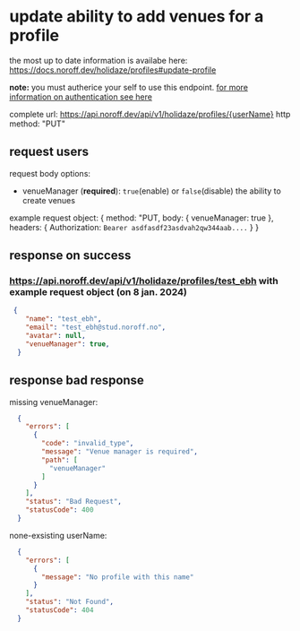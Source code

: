 # update ability to add venues for a profile

the most up to date information is availabe here: https://docs.noroff.dev/holidaze/profiles#update-profile

**note:** you must autherice your self to use this endpoint. [for more information on authentication see here](../api-guide.md#sending-authentication-token)

complete url: https://api.noroff.dev/api/v1/holidaze/profiles/{userName}
http method: "PUT"

## request users
request body options:
- venueManager (**required**): `true`(enable) or `false`(disable) the ability to create venues

example request object: 
{
  method: "PUT,
  body: {
    venueManager: true
  },
  headers: {
    Authorization: `Bearer asdfasdf23asdvah2qw344aab....`
  }
}

## response on success

### https://api.noroff.dev/api/v1/holidaze/profiles/test_ebh with example request object (on 8 jan. 2024)
```json
 {
    "name": "test_ebh",
    "email": "test_ebh@stud.noroff.no",
    "avatar": null,
    "venueManager": true,
  }
```

## response bad response

missing venueManager:
```json
  {
    "errors": [
      {
        "code": "invalid_type",
        "message": "Venue manager is required",
        "path": [
          "venueManager"
        ]
      }
    ],
    "status": "Bad Request",
    "statusCode": 400
  }
```

none-exsisting userName:
```json
  {
    "errors": [
      {
        "message": "No profile with this name"
      }
    ],
    "status": "Not Found",
    "statusCode": 404
  }
```